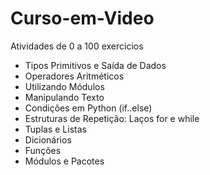 # Curso-em-Video
 Atividades de 0 a 100 exercicios
 - Tipos Primitivos e Saída de Dados
 - Operadores Aritméticos
 - Utilizando Módulos
 - Manipulando Texto
 - Condições em Python (if..else)
 - Estruturas de Repetição: Laços for e while
 - Tuplas e Listas
 - Dicionários
 - Funções
 - Módulos e Pacotes
